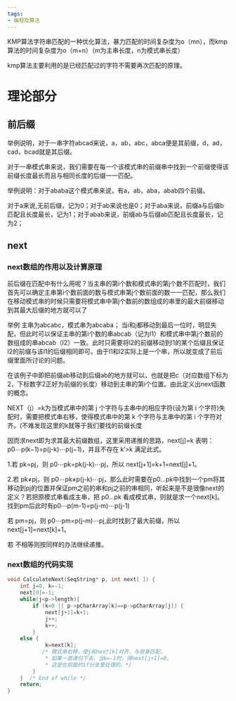 ```yaml
---
tags:
- 编程及算法
---
```


KMP算法字符串匹配的一种优化算法，暴力匹配的时间复杂度为o（mn），而kmp算法的时间复杂度为o（m+n）（m为主串长度，n为模式串长度）<br>

kmp算法主要利用的是已经匹配过的字符不需要再次匹配的原理。

# 理论部分

## 前后缀

举例说明，对于一串字符abcad来说，a，ab，abc，abca便是其前缀，d，ad，cad，bcad就是其后缀。<br>

对于一串模式串来说，我们需要在每一个该模式串的前缀串中找到一个前缀使得该前缀长度最长而且与相同长度的后缀一一匹配。<br>

举例说明：对于ababa这个模式串来说，有a，ab，aba，abab四个前缀。<br>

对于a来说,无前后缀，记为0；对于ab来说也是0；对于aba来说，前缀a与后缀b匹配且长度最长，记为1；对于abab来说，前缀ab与后缀ab匹配且长度最长，记为2；

## next

### next数组的作用以及计算原理

前后缀在匹配中有什么用呢？当主串的第i个数和模式串的第j个数不匹配时，我们首先可以确定主串第i个数前面的数与模式串第j个数前面的数一一匹配，那么我们在移动模式串的时候只需要将模式串中第j个数前的数组成的串里的最大前缀移动到其最大后缀的地方就可以了<br>

举例 主串为abcabc，模式串为abcaba；
当i和j都移动到最后一位时，明显失配，但此时可以保证主串的第i个数的串abcab（记为l1）和模式串中第j个数前的数组成的串abcab（l2）一致。此时只需要将l2的前缀移动到l1的某个后缀且保证l2的前缀与该l1的后缀相同即可。由于l1和l2实际上是一个串，所以就变成了前后缀里面所讨论的问题。<br>

在该例子中即把前缀ab移动到后缀ab的地方就可以，也就是把c（对应数组下标为2，下标数字2正好为前缀的长度）移动到主串的第i个位置。由此定义出next函数的概念。<br>

NEXT（j）=k为当模式串中的第 j 个字符与主串中的相应字符(设为第 i 个字符)失配时，需要把模式串右移，使得模式串中的第 k 个字符与主串中的第 i 个字符对齐。(不难发现这里的k就等于我们要找的前缀长度<br>

因而求next即为求其最大前缀数组，这里采用递推的思路，next[j]=k 表明：
 p0⋯p(k−1)=p(j-k)⋯p(j−1)，并且不存在 k′>k 满足此式。<br>

1.若 pk=pj，则 p0⋯pk=pk(j-k)⋯pj，所以
     next[j+1]=k+1=next[j]+1。

2.若 pk≠pj，则 p0⋯pk≠p(j-k)⋯pj，那么此时需要在p0...pk中找到一个pm将其移动到pj的位置并保证pm之前的串和pj之前的串相同，听起来是不是很像next的定义？若把原模式串看成主串，把 p0...pk 看成模式串，则就是求一个next[k]。找到pm后此时有p0⋯p(m-1)=p(j-m)⋯p(j-1)     <br>

若 pm=pj，则 p0⋯pm=p(j-m)⋯pj,此时找到了最大前缀，所以
     next[j+1]=next[k]+1。

若 不相等则按同样的办法继续递推。

### next数组的代码实现

```c
void CalculateNext(SeqString* p, int next[ ]) {
    int j=0, k=-1;
    next[0]=-1;
    while(j<p->length){
        if (k<0 || p->pCharArray[k]==p->pCharArray[j]) {
            next[j+1]=k+1;
            j++;
            k++;
        }
	else {
            k=next[k];  
           /* 模式串右移，使j和next[k]对齐，与自身匹配。
            * 如果一直递归下去，当k=-1时，得next[j+1]=0，
            * 这是在前面的if分支里处理的。*/            
        }
    }  /* End of while */
    return;
}
```



